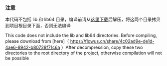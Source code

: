 ### 注意

本代码不包括 lib 和 lib64 目录，编译前请从[这里下载](https://flowus.cn/share/4c02ad9e-de1d-4ae6-8942-b80728f71c6a)后解压，将这两个目录拷贝到项目根目录下面，否则无法编译

This code does not include the lib and lib64 directories. Before compiling, please download from [here]（ https://flowus.cn/share/4c02ad9e-de1d-4ae6-8942-b80728f71c6a ）After decompression, copy these two directories to the root directory of the project, otherwise compilation will not be possible
